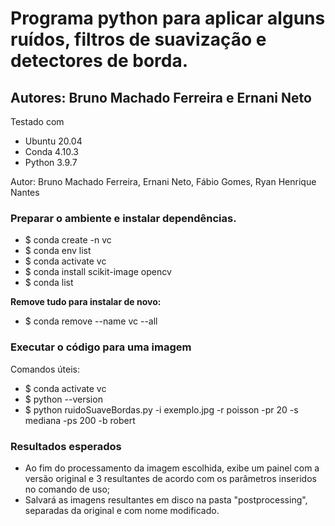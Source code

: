 
# Programa python para aplicar alguns ruídos, filtros de suavização e detectores de borda. 
## Autores: Bruno Machado Ferreira e Ernani Neto

Testado com

- Ubuntu 20.04
- Conda 4.10.3
- Python 3.9.7

Autor: Bruno Machado Ferreira, Ernani Neto, Fábio Gomes, Ryan Henrique Nantes


### Preparar o ambiente e instalar dependências.
- $ conda create -n vc
- $ conda env list
- $ conda activate vc
- $ conda install scikit-image opencv
- $ conda list

**Remove tudo para instalar de novo:**
- $ conda remove --name vc --all


### Executar o código para uma imagem
Comandos úteis:
- $ conda activate vc
- $ python --version
- $ python ruidoSuaveBordas.py -i exemplo.jpg -r poisson -pr 20 -s mediana -ps 200 -b robert


### Resultados esperados

- Ao fim do processamento da imagem escolhida, exibe um painel com a versão original e 3 resultantes
  de acordo com os parâmetros inseridos no comando de uso;
- Salvará as imagens resultantes em disco na 
  pasta "postprocessing", separadas da original e com nome modificado.
